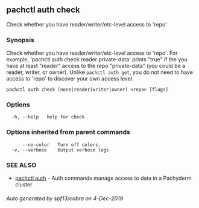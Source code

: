## pachctl auth check

Check whether you have reader/writer/etc-level access to 'repo'

### Synopsis

Check whether you have reader/writer/etc-level access to 'repo'. For example, 'pachctl auth check reader private-data' prints "true" if the you have at least "reader" access to the repo "private-data" (you could be a reader, writer, or owner). Unlike `pachctl auth get`, you do not need to have access to 'repo' to discover your own access level.

```
pachctl auth check (none|reader|writer|owner) <repo> [flags]
```

### Options

```
  -h, --help   help for check
```

### Options inherited from parent commands

```
      --no-color   Turn off colors.
  -v, --verbose    Output verbose logs
```

### SEE ALSO

* [pachctl auth](pachctl_auth.md)	 - Auth commands manage access to data in a Pachyderm cluster

###### Auto generated by spf13/cobra on 4-Dec-2019
